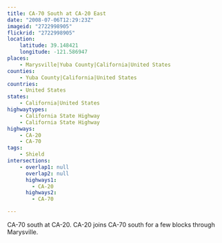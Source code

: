 ```yaml
---
title: CA-70 South at CA-20 East
date: "2008-07-06T12:29:23Z"
imageid: "2722998905"
flickrid: "2722998905"
location:
    latitude: 39.148421
    longitude: -121.586947
places:
    - Marysville|Yuba County|California|United States
counties:
    - Yuba County|California|United States
countries:
    - United States
states:
    - California|United States
highwaytypes:
    - California State Highway
    - California State Highway
highways:
    - CA-20
    - CA-70
tags:
    - Shield
intersections:
    - overlap1: null
      overlap2: null
      highways1:
        - CA-20
      highways2:
        - CA-70

---
```

CA-70 south at CA-20.  CA-20 joins CA-70 south for a few blocks through Marysville.